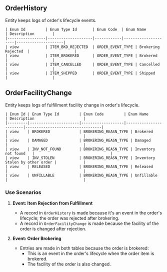 
## **OrderHistory** 
  Entity keeps logs of order's lifecycle events.

```
| Enum Id         | Enum Type Id       | Enum Code  | Enum Name           | Description        |
|-----------------|--------------------|------------|---------------------|---------------------|
| view            | ITEM_BKD_REJECTED  | ORDER_EVENT_TYPE | Brokering Rejected  |                    |
| view            | ITEM_BROKERED      | ORDER_EVENT_TYPE | Brokered            |                    |
| view            | ITEM_CANCELLED     | ORDER_EVENT_TYPE | Cancelled           |                    |
| view            | ITEM_SHIPPED       | ORDER_EVENT_TYPE | Shipped             |                    |
```
  
## **OrderFacilityChange**
  Entity keeps logs of fulfillment facility change in order's lifecycle.

```
| Enum Id | Enum Type Id         | Enum Code         | Enum Name              | Description                      |
|---------|----------------------|-------------------|------------------------|----------------------------------|
| view    | BROKERED             | BROKERING_REASN_TYPE | Brokered              |                                  |
| view    | DAMAGED              | BROKERING_REASN_TYPE | Damaged               |                                  |
| view    | INV_NOT_FOUND        | BROKERING_REASN_TYPE | Inventory not found   |                                  |
| view    | INV_STOLEN           | BROKERING_REASN_TYPE | Inventory Stolen by other order |            |
| view    | RELEASED             | BROKERING_REASN_TYPE | Released              |                                  |
| view    | UNFILLABLE           | BROKERING_REASN_TYPE | Unfillable            |                                  |
```

### Use Scenarios

1. **Event: Item Rejection from Fulfillment**
    - A record in `OrderHistory` is made because it's an event in the order's lifecycle; the order was rejected after brokering.
    - A record in `OrderFacilityChange` is made because the facility of the order is changed after rejection.

2. **Event: Order Brokering**
    - Entries are made in both tables because the order is brokered:
        - This is an event in the order's lifecycle when the order item is brokered.
        - The facility of the order is also changed.

